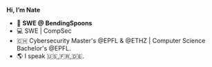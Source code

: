 **Hi, I’m Nate**
- 🥄 **SWE @ BendingSpoons**
- 💻 SWE | CompSec
- 🇨🇭 Cybersecurity Master's @EPFL & @ETHZ | Computer Science Bachelor's @EPFL.
- 🌎 I speak 🇺🇸,🇫🇷,🇩🇪.

<!---
nathanduchesne/nathanduchesne is a ✨ special ✨ repository because its `README.md` (this file) appears on your GitHub profile.
You can click the Preview link to take a look at your changes.
--->
